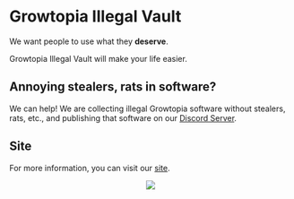 # Growtopia Illegal Vault
We want people to use what they **deserve**.

Growtopia Illegal Vault will make your life easier.

## Annoying stealers, rats in software?
We can help! We are collecting illegal Growtopia software without stealers, rats, etc., and publishing that software on our [Discord Server](http://bit.ly/Growtopia-Illegal-Vault).
## Site

For more information, you can visit our [site](https://illegal-vault.github.io/).
<p align="center">
  <img src="https://i.imgur.com/uHcxejo.png"/>
</p>
